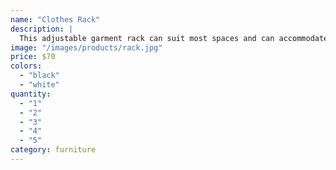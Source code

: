 ```yaml
---
name: "Clothes Rack"
description: |
  This adjustable garment rack can suit most spaces and can accommodate a large amount of clothing.
image: "/images/products/rack.jpg"
price: $70
colors:
  - "black"
  - "white"
quantity:
  - "1"
  - "2"
  - "3"
  - "4"
  - "5"
category: furniture
---
```

